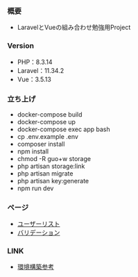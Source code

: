 ### 概要
- LaravelとVueの組み合わせ勉強用Project

### Version
- PHP：8.3.14
- Laravel：11.34.2
- Vue：3.5.13

### 立ち上げ
- docker-compose build
- docker-compose up
- docker-compose exec app bash
- cp .env.example .env
- composer install
- npm install
- chmod -R guo+w storage
- php artisan storage:link
- php artisan migrate
- php artisan key:generate
- npm run dev

### ページ
- [ユーザーリスト](http://localhost/userlist)
- [バリデーション](http://localhost/validation)

### LINK
- [環境構築参考](https://qiita.com/hitotch/items/2e816bc1423d00562dc2)